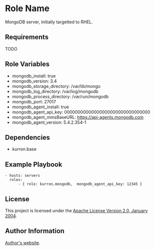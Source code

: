 Role Name
=========

MongoDB server, initially targetted to RHEL.

Requirements
------------

TODO

Role Variables
--------------

* mongodb_install: true
* mongodb_version: 3.4
* mongodb_storage_directory: /var/lib/mongo
* mongodb_log_directory: /var/log/mongodb
* mongodb_process_directory: /var/run/mongodb
* mongodb_port: 27017
* mongodb_agent_install: true
* mongodb_agent_api_key: 00000000000000000000000000000000
* mongodb_agent_mmsBaseURL: https://api-agents.mongodb.com
* mongodb_agent_version: 5.4.2.354-1


Dependencies
------------

* kurron.base

Example Playbook
----------------

```
- hosts: servers
  roles:
      - { role: kurron.mongodb,  mongodb_agent_api_key: 12345 }
```

License
-------

This project is licensed under the [Apache License Version 2.0, January 2004](http://www.apache.org/licenses/).

Author Information
------------------

[Author's website](http://jvmguy.com/).

